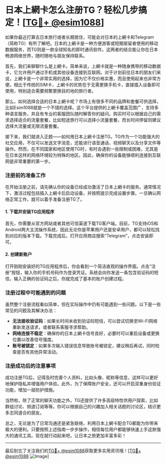 # 日本上網卡怎么注册TG？轻松几步搞定！[[TG💪+ @esim1088](https://t.me/s/esim1088)]

如果你最近打算去日本旅行或者长期居住，可能会对日本的上網卡和Telegram（简称TG）有所了解吧。日本的上網卡是一种方便游客或短期居留者使用的移动数据服务，而TG则是一款全球知名的即时通讯软件。这两者的结合能让你在日本畅游网络世界，随时随地与朋友保持联系。

首先，我们来聊聊什么是上網卡。简单来说，上網卡就是一种随身携带的移动数据卡，它允许用户通过手机或其他设备连接到互联网。对于计划前往日本的朋友们来说，上網卡是一个非常实用的选择，因为它不仅价格实惠，而且使用起来也非常方便。相比于传统的SIM卡，上網卡的优势在于无需更换手机卡，直接插入设备即可使用，特别适合需要频繁更换目的地的旅行者。

那么，如何选择合适的日本上網卡呢？市场上有很多不同的品牌和套餐可供选择，比如Esim1088就是一个不错的选择。这个平台提供的上網卡覆盖范围广，支持多种语言服务，并且有专业的客服团队随时解答你的疑问。购买时可以根据自己的需求选择适合的流量套餐，比如短途旅行可以选择小流量套餐，而长时间停留则建议选择大流量或无限流量套餐。

接下来，我们就进入正题——如何用日本上網卡注册TG。TG作为一个功能强大的社交应用，不仅可以发送文字消息，还能进行语音通话、视频聊天以及分享文件等操作。然而，在不同国家和地区使用TG时，有时会遇到一些限制或困难，尤其是在日本这样的网络环境较为特殊的地区。因此，确保你的设备能够顺利连接到互联网是非常重要的第一步。

### 注册前的准备工作

在开始注册之前，请先确认你的设备已经成功激活了日本上網卡的服务。通常情况下，激活过程包括插入上網卡后启动设备，并按照提示完成设置步骤。一旦确认网络正常工作，就可以着手准备注册TG了。

#### 1. 下载并安装TG应用程序
首先，你需要从官方网站或者其他可信渠道下载TG客户端。目前，TG支持iOS和Android两大主流操作系统，因此无论你是苹果用户还是安卓用户，都可以轻松找到对应的版本下载。下载完成后，打开应用商店搜索“Telegram”，点击安装即可。

#### 2. 创建新账户
打开刚刚安装好的TG应用程序后，你会看到一个简洁直观的操作界面。点击“注册”按钮，输入你的手机号码作为登录凭证。系统会向你发送一条包含验证码的短信，输入正确的验证码之后，你就完成了基本的账户创建过程。

### 注册过程中可能遇到的问题

虽然整个注册流程看似简单，但在实际操作中仍有可能遇到一些问题。以下是一些常见的问题及其解决办法：

- **无法接收验证码**：如果长时间未收到验证码短信，可以尝试切换至Wi-Fi网络重新发送请求，或者联系客服寻求帮助。
- **网络连接不稳定**：确保你的日本上網卡信号良好，必要时可以重启设备或更换位置以改善信号强度。
- **账号被锁定**：如果多次输入错误信息导致账号被锁定，建议稍后再试，同时检查是否有其他异常活动。

### 注册成功后的注意事项

成功注册TG后，记得及时完善个人资料，比如头像、昵称等信息，这样可以更好地保护隐私并增强用户体验。此外，为了保障账户安全，还可以开启双重身份验证功能，增加一层防护措施。

当然啦，除了正常的聊天功能之外，TG还提供了许多高级特性供用户探索，比如群组讨论、频道订阅等等。你可以根据自己的兴趣加入相关话题的讨论区，结识更多志同道合的朋友。

总之，无论是为了日常沟通还是紧急联络，利用日本上網卡配合TG都能为你带来极大的便利。只要按照上述指南一步步操作，相信每位用户都能够快速上手这款强大的通讯工具。现在就行动起来吧，让日本之旅更加丰富多彩！

---

最后别忘了关注我们的[TG💪+ @esim1088](https://t.me/s/esim1088)获取更多实用资讯哦！[[TG💪+ @esim1088](https://t.me/s/esim1088) ![Image](https://i.postimg.cc/4NQfJmqS/Snipaste-2025-05-13-00-14-12.png)]
